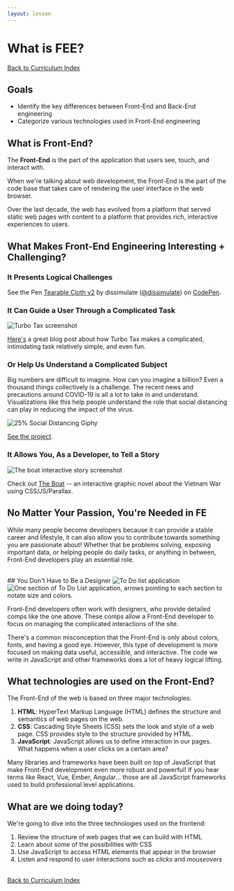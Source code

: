 ```yaml
---
layout: lesson
---
```


# What is FEE?

<a href="../">Back to Curriculum Index</a>

## Goals

- Identify the key differences between Front-End and Back-End engineering
- Categorize various technologies used in Front-End engineering

## What is Front-End?

The **Front-End** is the part of the application that users see, touch, and interact with.

When we're talking about web development, the Front-End is the part of the code base that takes care of rendering the user interface in the web browser.

Over the last decade, the web has evolved from a platform that served static web pages with content to a platform that provides rich, interactive experiences to users.

## What Makes Front-End Engineering Interesting + Challenging?

### It Presents Logical Challenges

<p data-height="500" data-theme-id="23788" data-slug-hash="eZxEBO" data-default-tab="result" data-user="dissimulate" data-embed-version="2" data-pen-title="Tearable Cloth v2" data-preview="true" class="codepen">See the Pen <a href="http://codepen.io/dissimulate/pen/eZxEBO/">Tearable Cloth v2</a> by dissimulate (<a href="http://codepen.io/dissimulate">@dissimulate</a>) on <a href="http://codepen.io">CodePen</a>.</p><script async src="https://production-assets.codepen.io/assets/embed/ei.js"></script>

<!-- ### It Can Be Beautiful & Fun

<p data-height="500" data-theme-id="dark" data-slug-hash="acAgx" data-default-tab="result" data-user="jackrugile" data-embed-version="2" data-pen-title="Canvas Fireworks" data-preview="true" class="codepen">See the Pen <a href="http://codepen.io/jackrugile/pen/acAgx/">Canvas Fireworks</a> by Jack Rugile (<a href="http://codepen.io/jackrugile">@jackrugile</a>) on <a href="http://codepen.io">CodePen</a>.</p>
<script async src="https://production-assets.codepen.io/assets/embed/ei.js"></script> -->

<!-- ### It Can Bring Awareness and Bring People Together

<img src="{{ site.url }}/assets/images/inclusive-safety.png" alt="Inclusive Safety Project screenshot">
<p><a href="https://www.inclusivesafety.com/" target="blank">The Inclusive Safety Project</a> is working to end technology-facilitated domestic violence worldwide.</p> -->

### It Can Guide a User Through a Complicated Task

<img src="{{ site.url }}/assets/images/turbo-tax.jpg" alt="Turbo Tax screenshot">
  <p><a href="https://www.appcues.com/blog/how-turbotax-makes-a-dreadful-user-experience-a-delightful-one" target="blank">Here's</a> a great blog post about how Turbo Tax makes a complicated, intimidating task relatively simple, and even fun.</p>

### Or Help Us Understand a Complicated Subject

Big numbers are difficult to imagine. How can you imagine a billion? Even a thousand things collectively is a challenge. The recent news and precautions around COVID-19 is all a lot to take in and understand. Visualizations like this help people understand the role that social distancing can play in reducing the impact of the virus.

<img src="{{ site.url }}/assets/images/social-distancing.gif" alt="25% Social Distancing Giphy">

<p><a target="blank" href="https://www.washingtonpost.com/graphics/2020/world/corona-simulator/">See the project</a>.</p>

<!-- Big numbers are difficult to imagine. How can you imagine a billion? Even a thousand things collectively is a challenge. Gun death numbers are big, but the individual events are also significant, which requires care. FiveThirtyEight broke it down in a way that helps with the mental scaling issues. _(Summary from: http://flowingdata.com/2016/12/29/best-data-visualization-projects-of-2016/)_

<img src="{{ site.url }}/assets/images/gun-america.png" alt="Five Thirty Eight Gun Violence screenshot">
<a target="blank" href="http://fivethirtyeight.com/features/gun-deaths/">See the project</a>. -->

### It Allows You, As a Developer, to Tell a Story

<img src="{{ site.url }}/assets/images/the-boat.png" alt="The boat interactive story screenshot">

<p>Check out <a href="http://www.sbs.com.au/theboat/" target="blank">The Boat</a> -- an interactive graphic novel about the Vietnam War using CSS/JS/Parallax.</p>

## No Matter Your Passion, You're Needed in FE

While many people become developers because it can provide a stable career and lifestyle, it can also allow you to contribute towards something you are passionate about! Whether that be problems solving, exposing important data, or helping people do daily tasks, or anything in between, Front-End developers play an essential role.

<br>
## You Don't Have to Be a Designer

<img class="small-img" src="{{ site.url }}/assets/images/comp.jpg" alt="To Do list application">
<img class="small-img" src="{{ site.url }}/assets/images/comp-details.png" alt="One section of To Do List application, arrows pointing to each section to notate size and colors.">

Front-End developers often work with designers, who provide detailed comps like the one above. These comps allow a Front-End developer to focus on managing the complicated interactions of the site.

There's a common misconception that the Front-End is only about colors, fonts, and having a good eye. However, this type of development is more focused on making data useful, accessible, and interactive. The code we write in JavaScript and other frameworks does a lot of heavy logical lifting.

## What technologies are used on the Front-End?

The Front-End of the web is based on three major technologies:

1. **HTML**: HyperText Markup Language (HTML) defines the structure and semantics of web pages on the web.
2. **CSS**: Cascading Style Sheets (CSS) sets the look and style of a web page. CSS provides style to the structure provided by HTML.
3. **JavaScript**: JavaScript allows us to define interaction in our pages. What happens when a user clicks on a certain area?

Many libraries and frameworks have been built _on top_ of JavaScript that make Front-End development even more robust and powerful! If you hear terms like React, Vue, Ember, Angular... those are all JavaScript frameworks used to build professional level applications.

## What are we doing today?

We're going to dive into the three technologies used on the frontend:

1. Review the structure of web pages that we can build with HTML
1. Learn about some of the possibilities with CSS
1. Use JavaScript to access HTML elements that appear in the browser
1. Listen and respond to user interactions such as _clicks_ and _mouseovers_

<br>
<a href="../">Back to Curriculum Index</a>
